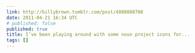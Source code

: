 ```yaml
---
link: http://billybrown.tumblr.com/post/4808888708
date: 2011-04-21 16:34 UTC
# published: false
published: true
title: I’ve been playing around with some noun project icons for...
tags: []
---
```



